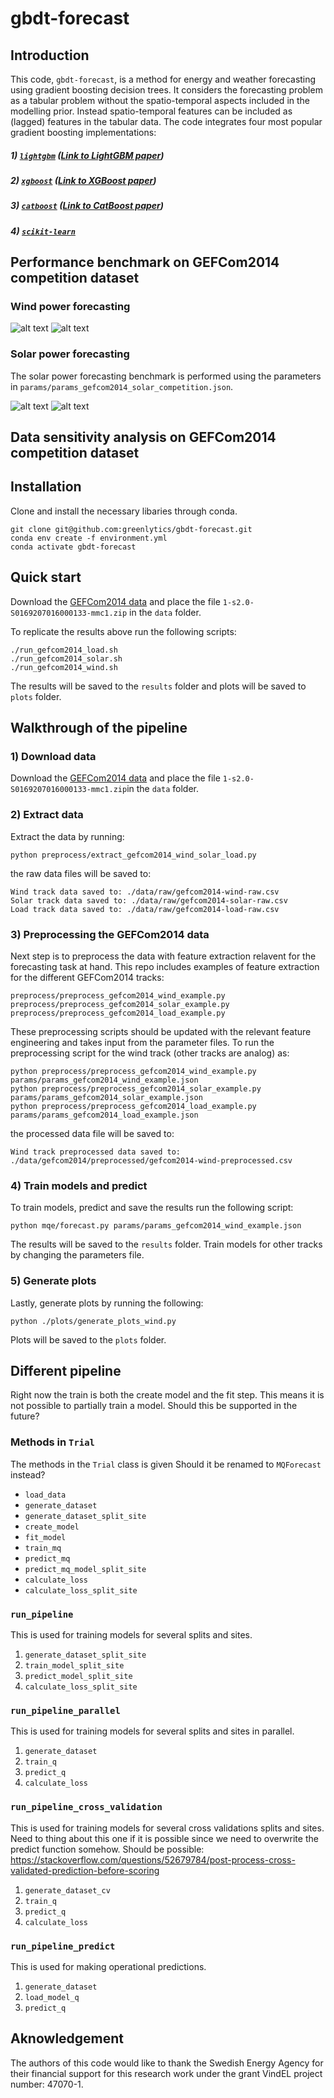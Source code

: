 # gbdt-forecast

## Introduction
This code, `gbdt-forecast`, is a method for energy and weather forecasting using gradient boosting decision trees. It considers the forecasting problem as a tabular problem without the  spatio-temporal aspects included in the modelling prior. Instead spatio-temporal features can be included as (lagged) features in the tabular data. The code integrates four most popular gradient boosting implementations:

##### 1) [`lightgbm`](https://lightgbm.readthedocs.io/en/latest/) ([Link to LightGBM paper](https://papers.nips.cc/paper/6907-lightgbm-a-highly-efficient-gradient-boosting-decision-tree.pdf))
##### 2) [`xgboost`](https://xgboost.readthedocs.io/en/latest/) ([Link to XGBoost paper](https://arxiv.org/pdf/1603.02754.pdf))
##### 3) [`catboost`](https://catboost.ai/) ([Link to CatBoost paper](https://arxiv.org/pdf/1706.09516.pdf))
##### 4) [`scikit-learn`](https://scikit-learn.org/stable/modules/generated/sklearn.ensemble.GradientBoostingRegressor.html#sklearn.ensemble.GradientBoostingRegressor)

## Performance benchmark on GEFCom2014 competition dataset

### Wind power forecasting
![alt text](./plots/gefcom2014-wind-teams.png "wind-forecasting-teams")
![alt text](./plots/gefcom2014-wind-tasks.png "wind-forecasting-tasks")

### Solar power forecasting
The solar power forecasting benchmark is performed using the parameters in `params/params_gefcom2014_solar_competition.json`.

![alt text](./plots/gefcom2014-solar-teams.png "solar-forecasting-teams")
![alt text](./plots/gefcom2014-solar-tasks.png "solar-forecasting-tasks")

## Data sensitivity analysis on GEFCom2014 competition dataset

## Installation
Clone and install the necessary libaries through conda.

```
git clone git@github.com:greenlytics/gbdt-forecast.git
conda env create -f environment.yml
conda activate gbdt-forecast
```

## Quick start
Download the [GEFCom2014 data](https://drive.google.com/file/d/1gKSe-OMVICQ5ZcBD_jvtAPRuamTFwFqI/view?usp=sharing) and place the file `1-s2.0-S0169207016000133-mmc1.zip` in the `data` folder.

To replicate the results above run the following scripts:

```
./run_gefcom2014_load.sh
./run_gefcom2014_solar.sh
./run_gefcom2014_wind.sh
```

The results will be saved to the `results` folder and plots will be saved to `plots` folder.

## Walkthrough of the pipeline

### 1) Download data
Download the [GEFCom2014 data](https://drive.google.com/file/d/1rLEGySZZYTt-2JFWziX3IwfAdC4iQCV6/view?usp=sharing) and place the file `1-s2.0-S0169207016000133-mmc1.zip`in the `data` folder. 

### 2) Extract data
Extract the data by running:

```
python preprocess/extract_gefcom2014_wind_solar_load.py
```

the raw data files will be saved to:

```
Wind track data saved to: ./data/raw/gefcom2014-wind-raw.csv
Solar track data saved to: ./data/raw/gefcom2014-solar-raw.csv
Load track data saved to: ./data/raw/gefcom2014-load-raw.csv
```

### 3) Preprocessing the GEFCom2014 data
Next step is to preprocess the data with feature extraction relavent for the forecasting task at hand. This repo includes examples of feature extraction for the different GEFCom2014 tracks:

```
preprocess/preprocess_gefcom2014_wind_example.py
preprocess/preprocess_gefcom2014_solar_example.py
preprocess/preprocess_gefcom2014_load_example.py
```

These preprocessing scripts should be updated with the relevant feature engineering and takes input from the parameter files. To run the preprocessing script for the wind track (other tracks are analog) as:

```
python preprocess/preprocess_gefcom2014_wind_example.py params/params_gefcom2014_wind_example.json
python preprocess/preprocess_gefcom2014_solar_example.py params/params_gefcom2014_solar_example.json
python preprocess/preprocess_gefcom2014_load_example.py params/params_gefcom2014_load_example.json
```

the processed data file will be saved to:

```
Wind track preprocessed data saved to: ./data/gefcom2014/preprocessed/gefcom2014-wind-preprocessed.csv
```

### 4) Train models and predict
To train models, predict and save the results run the following script:

```
python mqe/forecast.py params/params_gefcom2014_wind_example.json
```

The results will be saved to the `results` folder. Train models for other tracks by changing the parameters file.

### 5) Generate plots
Lastly, generate plots by running the following:

```
python ./plots/generate_plots_wind.py
```

Plots will be saved to the `plots` folder.

## Different pipeline
Right now the train is both the create model and the fit step. This means it is not possible to partially train a model. Should this be supported in the future? 

### Methods in `Trial`
The methods in the `Trial` class is given 
Should it be renamed to `MQForecast` instead? 

* `load_data`
* `generate_dataset`
* `generate_dataset_split_site`
* `create_model`
* `fit_model`
* `train_mq`
* `predict_mq`
* `predict_mq_model_split_site`
* `calculate_loss`
* `calculate_loss_split_site`

### `run_pipeline`
This is used for training models for several splits and sites. 

1) `generate_dataset_split_site`
2) `train_model_split_site`
3) `predict_model_split_site`
4) `calculate_loss_split_site`

### `run_pipeline_parallel`
This is used for training models for several splits and sites in parallel. 

1) `generate_dataset`
2) `train_q`
3) `predict_q`
4) `calculate_loss`

### `run_pipeline_cross_validation`
This is used for training models for several cross validations splits and sites. Need to thing about this one if it is possible since we need to overwrite the predict function somehow. 
Should be possible: https://stackoverflow.com/questions/52679784/post-process-cross-validated-prediction-before-scoring

1) `generate_dataset_cv`
2) `train_q`
3) `predict_q`
4) `calculate_loss`

### `run_pipeline_predict`
This is used for making operational predictions. 

1) `generate_dataset`
2) `load_model_q`
3) `predict_q`

## Aknowledgement
The authors of this code would like to thank the Swedish Energy Agency for their financial support for this research work under the grant VindEL project number: 47070-1.
